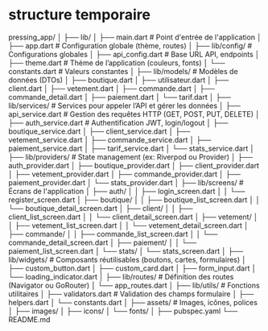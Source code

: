 # structure temporaire

pressing_app/
│
├── lib/
│   ├── main.dart              # Point d'entrée de l'application
│   ├── app.dart               # Configuration globale (thème, routes)
│
├── lib/config/                # Configurations globales
│   ├── api_config.dart        # Base URL API, endpoints
│   ├── theme.dart             # Thème de l’application (couleurs, fonts)
│   └── constants.dart         # Valeurs constantes
│
├── lib/models/                # Modèles de données (DTOs)
│   ├── boutique.dart
│   ├── utilisateur.dart
│   ├── client.dart
│   ├── vetement.dart
│   ├── commande.dart
│   ├── commande_detail.dart
│   ├── paiement.dart
│   └── tarif.dart
│
├── lib/services/              # Services pour appeler l’API et gérer les données
│   ├── api_service.dart       # Gestion des requêtes HTTP (GET, POST, PUT, DELETE)
│   ├── auth_service.dart      # Authentification JWT, login/logout
│   ├── boutique_service.dart
│   ├── client_service.dart
│   ├── vetement_service.dart
│   ├── commande_service.dart
│   ├── paiement_service.dart
│   ├── tarif_service.dart
│   └── stats_service.dart
│
├── lib/providers/             # State management (ex: Riverpod ou Provider)
│   ├── auth_provider.dart
│   ├── boutique_provider.dart
│   ├── client_provider.dart
│   ├── vetement_provider.dart
│   ├── commande_provider.dart
│   ├── paiement_provider.dart
│   └── stats_provider.dart
│
├── lib/screens/               # Écrans de l'application
│   ├── auth/
│   │   ├── login_screen.dart
│   │   └── register_screen.dart
│   ├── boutique/
│   │   ├── boutique_list_screen.dart
│   │   └── boutique_detail_screen.dart
│   ├── client/
│   │   ├── client_list_screen.dart
│   │   └── client_detail_screen.dart
│   ├── vetement/
│   │   ├── vetement_list_screen.dart
│   │   └── vetement_detail_screen.dart
│   ├── commande/
│   │   ├── commande_list_screen.dart
│   │   └── commande_detail_screen.dart
│   ├── paiement/
│   │   └── paiement_list_screen.dart
│   └── stats/
│       └── stats_screen.dart
│
├── lib/widgets/               # Composants réutilisables (boutons, cartes, formulaires)
│   ├── custom_button.dart
│   ├── custom_card.dart
│   ├── form_input.dart
│   └── loading_indicator.dart
│
├── lib/routes/                # Définition des routes (Navigator ou GoRouter)
│   └── app_routes.dart
│
├── lib/utils/                 # Fonctions utilitaires
│   ├── validators.dart        # Validation des champs formulaire
│   ├── helpers.dart
│   └── constants.dart
│
├── assets/                    # Images, icônes, polices
│   ├── images/
│   ├── icons/
│   └── fonts/
│
├── pubspec.yaml
└── README.md
